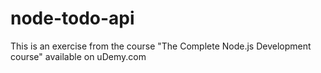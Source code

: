 ﻿# node-todo-api

This is an exercise from the course "The Complete Node.js Development course" available on uDemy.com
